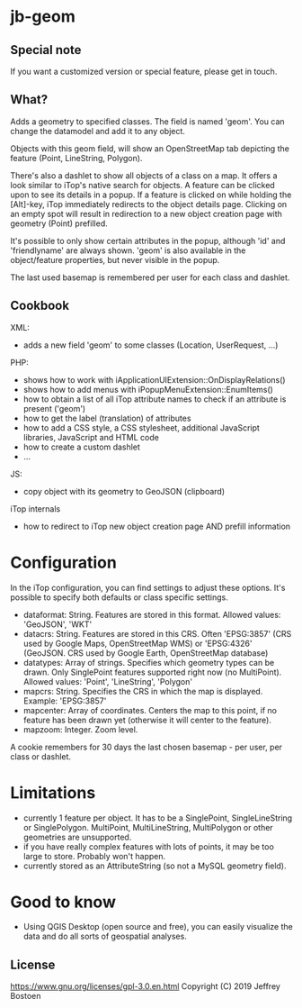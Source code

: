 # jb-geom

## Special note
If you want a customized version or special feature, please get in touch.


## What?
Adds a geometry to specified classes. The field is named 'geom'. You can change the datamodel and add it to any object.

Objects with this geom field, will show an OpenStreetMap tab depicting the feature (Point, LineString, Polygon).

There's also a dashlet to show all objects of a class on a map. 
It offers a look similar to iTop's native search for objects. 
A feature can be clicked upon to see its details in a popup.
If a feature is clicked on while holding the [Alt]-key, iTop immediately redirects to the object details page.
Clicking on an empty spot will result in redirection to a new object creation page with geometry (Point) prefilled.

It's possible to only show certain attributes in the popup, although 'id' and 'friendlyname' are always shown. 
'geom' is also available in the object/feature properties, but never visible in the popup.

The last used basemap is remembered per user for each class and dashlet.


## Cookbook
XML: 
* adds a new field 'geom' to some classes (Location, UserRequest, ...)

PHP: 
* shows how to work with iApplicationUIExtension::OnDisplayRelations()
* shows how to add menus with iPopupMenuExtension::EnumItems()
* how to obtain a list of all iTop attribute names to check if an attribute is present ('geom')
* how to get the label (translation) of attributes
* how to add a CSS style, a CSS stylesheet, additional JavaScript libraries, JavaScript and HTML code
* how to create a custom dashlet
* ...

JS:
* copy object with its geometry to GeoJSON (clipboard)

iTop internals
* how to redirect to iTop new object creation page AND prefill information


# Configuration
In the iTop configuration, you can find settings to adjust these options.
It's possible to specify both defaults or class specific settings.

* dataformat: String. Features are stored in this format. Allowed values: 'GeoJSON', 'WKT'
* datacrs: String. Features are stored in this CRS. Often 'EPSG:3857' (CRS used by Google Maps, OpenStreetMap WMS) or 'EPSG:4326' (GeoJSON. CRS used by Google Earth, OpenStreetMap database)
* datatypes: Array of strings. Specifies which geometry types can be drawn. Only SinglePoint features supported right now (no MultiPoint). Allowed values: 'Point', 'LineString', 'Polygon'
* mapcrs: String. Specifies the CRS in which the map is displayed. Example: 'EPSG:3857'
* mapcenter: Array of coordinates. Centers the map to this point, if no feature has been drawn yet (otherwise it will center to the feature).
* mapzoom: Integer. Zoom level.

A cookie remembers for 30 days the last chosen basemap - per user, per class or dashlet.

# Limitations
* currently 1 feature per object. It has to be a SinglePoint, SingleLineString or SinglePolygon. MultiPoint, MultiLineString, MultiPolygon or other geometries are unsupported.
* if you have really complex features with lots of points, it may be too large to store. Probably won't happen.
* currently stored as an AttributeString (so not a MySQL geometry field).


# Good to know
* Using QGIS Desktop (open source and free), you can easily visualize the data and do all sorts of geospatial analyses.


## License
https://www.gnu.org/licenses/gpl-3.0.en.html
Copyright (C) 2019 Jeffrey Bostoen

